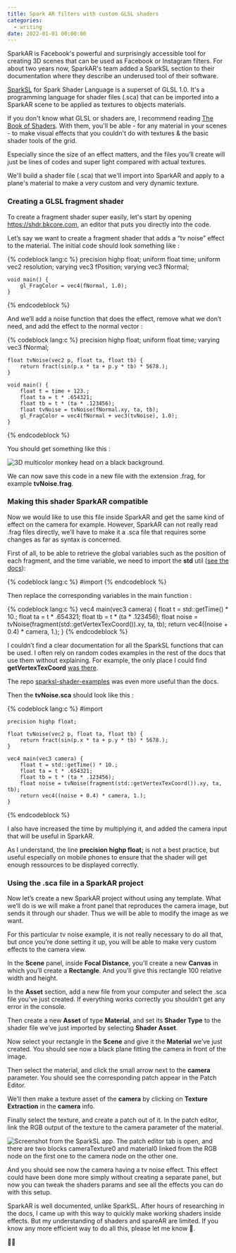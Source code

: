 ```yaml
---
title: Spark AR filters with custom GLSL shaders
categories:
  - writing
date: 2022-01-01 00:00:00
---
```


SparkAR is Facebook's powerful and surprisingly accessible tool for creating 3D scenes that can be used as Facebook or Instagram filters. For about two years now, SparkAR's team added a SparkSL section to their documentation where they describe an underused tool of their software. 

<a href="https://sparkar.facebook.com/ar-studio/learn/sparksl/sparksl-overview" class="link">SparkSL</a> for Spark Shader Language is a superset of GLSL 1.0. It's a programming language for shader files (.sca) that can be imported into a SparkAR scene to be applied as textures to objects materials. 

If you don't know what GLSL or shaders are, I recommend reading <a href="https://thebookofshaders.com" class="link">The Book of Shaders</a>. With them, you'll be able - for any material in your scenes - to make visual effects that you couldn't do with textures & the basic shader tools of the grid. 

Especially since the size of an effect matters, and the files you’ll create will just be lines of codes and super light compared with actual textures.

We'll build a shader file (.sca) that we'll import into SparkAR and apply to a plane's material to make a very custom and very dynamic texture.

### **Creating a GLSL fragment shader**

To create a fragment shader super easily, let's start by opening <a href="https://shdr.bkcore.com" class="link">https://shdr.bkcore.com</a>, an editor that puts you directly into the code. 

Let’s say we want to create a fragment shader that adds a “tv noise” effect to the material. The initial code should look something like : 

{% codeblock lang:c %}
    precision highp float;
    uniform float time;
    uniform vec2 resolution;
    varying vec3 fPosition;
    varying vec3 fNormal;

    void main() {
        gl_FragColor = vec4(fNormal, 1.0);
    }
{% endcodeblock %}

And we’ll add a noise function that does the effect, remove what we don’t need, and add the effect to the normal vector :

{% codeblock lang:c %}
    precision highp float;
    uniform float time;
    varying vec3 fNormal;

    float tvNoise(vec2 p, float ta, float tb) {
        return fract(sin(p.x * ta + p.y * tb) * 5678.);
    }

    void main() {
        float t = time + 123.;
        float ta = t * .654321;
        float tb = t * (ta * .123456);
        float tvNoise = tvNoise(fNormal.xy, ta, tb);
        gl_FragColor = vec4(fNormal + vec3(tvNoise), 1.0);
    }
{% endcodeblock %}

You should get something like this :

<img src="https://live.staticflickr.com/65535/51792820918_76e4614f79_z.jpg" alt="3D multicolor monkey head on a black background.">

We can now save this code in a new file with the extension .frag, for example **tvNoise.frag**.

### **Making this shader SparkAR compatible**

Now we would like to use this file inside SparkAR and get the same kind of effect on the camera for example. However, SparkAR can not really read .frag files directly, we’ll have to make it a .sca file that requires some changes as far as syntax is concerned.

First of all, to be able to retrieve the global variables such as the position of each fragment, and the time variable, we need to import the **std** util (<a href="https://sparkar.facebook.com/ar-studio/learn/sparksl/sparksl-api/utils" >see the docs</a>):

{% codeblock lang:c %}
    #import <utils>
{% endcodeblock %}

Then replace the corresponding variables in the main function :

{% codeblock lang:c %}
    vec4 main(vec3 camera) {
        float t = std::getTime() * 10.;
        float ta = t * .654321;
        float tb = t * (ta * .123456);
        float noise = tvNoise(fragment(std::getVertexTexCoord()).xy, ta, tb);
        return vec4((noise + 0.4) * camera, 1.);
    }
{% endcodeblock %}

I couldn’t find a clear documentation for all the SparkSL functions that can be used. I often rely on random codes examples in the rest of the docs that use them without explaining. For example, the only place I could find **getVertexTexCoord** <a href="https://sparkar.facebook.com/ar-studio/learn/scripting/shader-code-asset/#defining-functions" class="link">was there</a>.

The repo <a href="https://github.com/aferriss/sparksl-shader-examples" class="link">sparksl-shader-examples</a> was even more useful than the docs.

Then the **tvNoise.sca** should look like this :

{% codeblock lang:c %}
    #import <utils>

    precision highp float;

    float tvNoise(vec2 p, float ta, float tb) {
        return fract(sin(p.x * ta + p.y * tb) * 5678.);
    }

    vec4 main(vec3 camera) {
        float t = std::getTime() * 10.;
        float ta = t * .654321;
        float tb = t * (ta * .123456);
        float noise = tvNoise(fragment(std::getVertexTexCoord()).xy, ta, tb);
        return vec4((noise + 0.4) * camera, 1.);
    }
{% endcodeblock %}

I also have increased the time by multiplying it, and added the camera input that will be useful in SparkAR.

As I understand, the line **precision highp float;** is not a best practice, but useful especially on mobile phones to ensure that the shader will get enough ressources to be displayed correctly.

### **Using the .sca file in a SparkAR project**

Now let’s create a new SparkAR project without using any template. What we’ll do is we will make a front panel that reproduces the camera image, but sends it through our shader. Thus we will be able to modify the image as we want.

For this particular tv noise example, it is not really necessary to do all that, but once you’re done setting it up, you will be able to make very custom effects to the camera view.

In the **Scene** panel, inside **Focal Distance**, you’ll create a new **Canvas** in which you’ll create a **Rectangle**. And you’ll give this rectangle 100 relative width and height.

In the **Asset** section, add a new file from your computer and select the .sca file you’ve just created. If everything works correctly you shouldn’t get any error in the console.

Then create a new **Asset** of type **Material**, and set its **Shader Type** to the shader file we’ve just imported by selecting **Shader Asset**.

Now select your rectangle in the **Scene** and give it the **Material** we’ve just created. You should see now a black plane fitting the camera in front of the image.

Then select the material, and click the small arrow next to the **camera** parameter. You should see the corresponding patch appear in the Patch Editor.

We’ll then make a texture asset of the **camera** by clicking on **Texture Extraction** in the **camera** info. 

Finally select the texture, and create a patch out of it. In the patch editor, link the RGB output of the texture to the camera parameter of the material.

<img src="https://live.staticflickr.com/65535/51791757467_0f37df46a5_z.jpg" alt="Screenshot from the SparkSL app. The patch editor tab is open, and there are two blocks cameraTexture0 and material0 linked from the RGB node on the first one to the camera node on the other one.">

And you should see now the camera having a tv noise effect. This effect could have been done more simply without creating a separate panel, but now you can tweak the shaders params and see all the effects you can do with this setup.

SparkAR is well documented, unlike SparkSL. After hours of researching in the docs, I came up with this way to quickly make working shaders inside effects. But my understanding of shaders and spareAR are limited. If you know any more efficient way to do all this, please let me know 💝.

🙋‍♂️